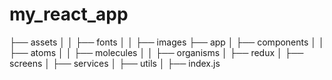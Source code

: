 # my_react_app
├── assets
│   │  ├── fonts
│   │  ├── images
├── app
│   ├── components
│   │  ├── atoms
│   │  ├── molecules
│   │  ├── organisms
│   ├── redux
│   ├── screens
│   ├── services
│   ├── utils
│   ├── index.js